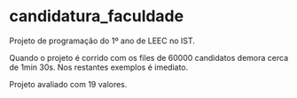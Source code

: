 # candidatura_faculdade
Projeto de programação do 1º ano de LEEC no IST.

Quando o projeto é corrido com os files de 60000 candidatos demora cerca de 1min 30s.
Nos restantes exemplos é imediato.

Projeto avaliado com 19 valores.
